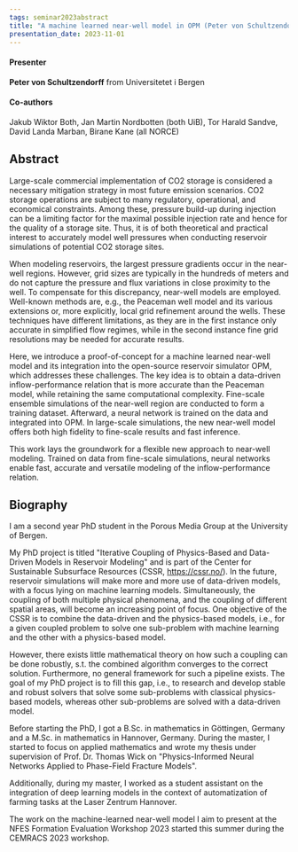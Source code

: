 ```yaml
---
tags: seminar2023abstract
title: "A machine learned near-well model in OPM (Peter von Schultzendorff, Universitetet i Bergen)"
presentation_date: 2023-11-01
---
```

#### Presenter
**Peter von Schultzendorff** from Universitetet i Bergen
#### Co-authors
Jakub Wiktor Both, Jan Martin Nordbotten (both UiB), Tor Harald Sandve, David Landa Marban, Birane Kane (all NORCE)
## Abstract
Large-scale commercial implementation of CO2 storage is considered a necessary mitigation strategy in most future emission scenarios. CO2 storage operations are subject to many regulatory, operational, and economical constraints. Among these, pressure build-up during injection can be a limiting factor for the maximal possible injection rate and hence for the quality of a storage site. Thus, it is of both theoretical and practical interest to accurately model well pressures when conducting reservoir simulations of potential CO2 storage sites.

When modeling reservoirs, the largest pressure gradients occur in the near-well regions. However, grid sizes are typically in the hundreds of meters and do not capture the pressure and flux variations in close proximity to the well. To compensate for this discrepancy, near-well models are employed. Well-known methods are, e.g., the Peaceman well model and its various extensions or, more explicitly, local grid refinement around the wells. These techniques have different limitations, as they are in the first instance only accurate in simplified flow regimes, while in the second instance fine grid resolutions may be needed for accurate results.

Here, we introduce a proof-of-concept for a machine learned near-well model and its integration into the open-source reservoir simulator OPM, which addresses these challenges. The key idea is to obtain a data-driven inflow-performance relation that is more accurate than the Peaceman model, while retaining the same computational complexity. Fine-scale ensemble simulations of the near-well region are conducted to form a training dataset. Afterward, a neural network is trained on the data and integrated into OPM. In large-scale simulations, the new near-well model offers both high fidelity to fine-scale results and fast inference.

This work lays the groundwork for a flexible new approach to near-well modeling. Trained on data from fine-scale simulations, neural networks enable fast, accurate and versatile modeling of the inflow-performance relation.


## Biography
I am a second year PhD student in the Porous Media Group at the University of Bergen. 

My PhD project is titled "Iterative Coupling of Physics-Based and Data-Driven Models in Reservoir Modeling" and is part of the Center for Sustainable Subsurface Resources (CSSR, https://cssr.no/). In the future, reservoir simulations will make more and more use of data-driven models, with a focus lying on machine learning models. Simultaneously, the coupling of both multiple physical phenomena, and the coupling of different spatial areas, will become an increasing point of focus. One objective of the CSSR is to combine the data-driven and the physics-based models, i.e., for a given coupled problem to solve one sub-problem with machine learning and the other with a physics-based model.

However, there exists little mathematical theory on how such a coupling can be done robustly, s.t. the combined algorithm converges to the correct solution. Furthermore, no general framework for such a pipeline exists. The goal of my PhD project is to fill this gap, i.e., to research and develop stable and robust solvers that solve some sub-problems with classical physics-based models, whereas other sub-problems are solved with a data-driven model.

Before starting the PhD, I got a B.Sc. in mathematics in Göttingen, Germany and a M.Sc. in mathematics in Hannover, Germany. During the master, I started to focus on applied mathematics and wrote my thesis under supervision of Prof. Dr. Thomas Wick on "Physics-Informed Neural Networks Applied to Phase-Field Fracture Models".

Additionally, during my master, I worked as a student assistant on the integration of deep learning models in the context of automatization of farming tasks at the Laser Zentrum Hannover.

The work on the machine-learned near-well model I aim to present at the NFES Formation Evaluation Workshop 2023 started this summer during the CEMRACS 2023 workshop.